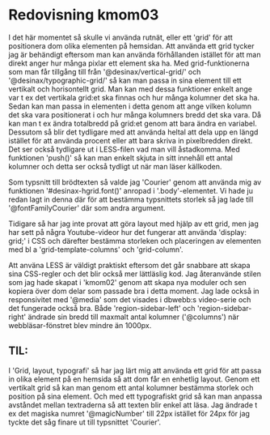 ---
---
Redovisning kmom03
=========================

I det här momentet så skulle vi använda rutnät, eller ett 'grid' för att positionera dom olika elementen på hemsidan. Att använda ett grid tycker jag är behändigt eftersom man kan använda förhållanden istället för att man direkt anger hur många pixlar ett element ska ha. Med grid-funktionerna som man får tillgång till från '@desinax/vertical-grid/' och '@desinax/typographic-grid/' så kan man passa in sina element till ett vertikalt och horisontellt grid. Man kan med dessa funktioner enkelt ange var t ex det vertikala grid:et ska finnas och hur många kolumner det ska ha. Sedan kan man passa in elementen i detta genom att ange vilken kolumn det ska vara positionerat i och hur många kolumners bredd det ska vara. Då kan man t ex ändra totalbredd på grid:et genom att bara ändra en variabel. Dessutom så blir det tydligare med att använda heltal att dela upp en längd istället för att använda procent eller att bara skriva in pixelbredden direkt. Det ser också tydligare ut i LESS-filen vad man vill åstadkomma. Med funktionen 'push()' så kan man enkelt skjuta in sitt innehåll ett antal kolumner och detta ser också tydligt ut när man läser källkoden.

Som typsnitt till brödtexten så valde jag 'Courier' genom att använda mig av funktionen '#desinax-hgrid.font()' anropad i '.body'-elementet. Vi hade ju redan lagt in denna där för att bestämma typsnittets storlek så jag lade till '@fontFamilyCourier' där som andra argument.

Tidigare så har jag inte provat att göra layout med hjälp av ett grid, men jag har sett på några Youtube-videor hur det fungerar att använda 'display: grid;' i CSS och därefter bestämma storleken och placeringen av elementen med bl a 'grid-template-columns' och 'grid-column'.

Att använa LESS är väldigt praktiskt eftersom det går snabbare att skapa sina CSS-regler och det blir också mer lättläslig kod. Jag återanvände stilen som jag hade skapat i 'kmom02' genom att skapa nya moduler och sen kopiera över dom delar som passade bra i detta moment. Jag lade också in responsivitet med '@media' som det visades i dbwebb:s video-serie och det fungerade också bra. Både 'region-sidebar-left' och 'region-sidebar-right' ändrade sin bredd till maxmalt antal kolumner ('@columns') när webbläsar-fönstret blev mindre än 1000px.

## TIL:
I 'Grid, layout, typografi' så har jag lärt mig att använda ett grid för att passa in olika element på en hemsida så att dom får en enhetlig layout. Genom ett vertikalt grid så kan man genom ett antal kolumner bestämma storlek och position på sina element. Och med ett typografiskt grid så kan man anpassa avståndet mellan textraderna så att texten blir enkel att läsa. Jag ändrade t ex det magiska numret '@magicNumber' till 22px istället för 24px för jag tyckte det såg finare ut till typsnittet 'Courier'.
